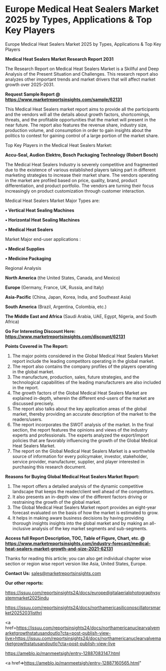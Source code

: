 # Europe Medical Heat Sealers Market 2025 by Types, Applications & Top Key Players
Europe Medical Heat Sealers Market 2025 by Types, Applications & Top Key Players

<strong>Medical Heat Sealers Market Research Report 2031</strong>

The Research Report on Medical Heat Sealers Market is a Skillful and Deep Analysis of the Present Situation and Challenges. This research report also analyzes other important trends and market drivers that will affect market growth over 2025-2031.

<strong>Request Sample Report @ <a href=https://www.marketreportsinsights.com/sample/62131>https://www.marketreportsinsights.com/sample/62131</a></strong>

This Medical Heat Sealers market report aims to provide all the participants and the vendors will all the details about growth factors, shortcomings, threats, and the profitable opportunities that the market will present in the near future. The report also features the revenue share, industry size, production volume, and consumption in order to gain insights about the politics to contest for gaining control of a large portion of the market share.

Top Key Players in the Medical Heat Sealers Market:

<strong>Accu-Seal, Audion Elektro, Bosch Packaging Technology (Robert Bosch)</strong>

The Medical Heat Sealers Industry is severely competitive and fragmented due to the existence of various established players taking part in different marketing strategies to increase their market share. The vendors operating in the market are profiled based on price, quality, brand, product differentiation, and product portfolio. The vendors are turning their focus increasingly on product customization through customer interaction.

Medical Heat Sealers Market Major Types are:

<strong>• Vertical Heat Sealing Machines

• Horizontal Heat Sealing Machines

• Medical Heat Sealers</strong>

Market Major end-user applications :

<strong>• Medical Supplies

• Medicine Packaging</strong>

Regional Analysis

</u><strong><b>North America</b></strong> (the United States, Canada, and Mexico)

<strong><b>Europe </b></strong>(Germany, France, UK, Russia, and Italy)

<strong><b>Asia-Pacific</b></strong> (China, Japan, Korea, India, and Southeast Asia)

<strong><b>South America</b></strong> (Brazil, Argentina, Colombia, etc.)

<strong><b>The Middle East and Africa</b></strong> (Saudi Arabia, UAE, Egypt, Nigeria, and South Africa)

<strong>Go For Interesting Discount Here: <a href=https://www.marketreportsinsights.com/discount/62131>https://www.marketreportsinsights.com/discount/62131</a></strong>

<strong>Points Covered in The Report:</strong>
<ol>
  <li>The major points considered in the Global Medical Heat Sealers Market report include the leading competitors operating in the global market.</li>
  <li>The report also contains the company profiles of the players operating in the global market.</li>
  <li>The manufacture, production, sales, future strategies, and the technological capabilities of the leading manufacturers are also included in the report.</li>
  <li>The growth factors of the Global Medical Heat Sealers Market are explained in-depth, wherein the different end-users of the market are discussed precisely.</li>
  <li>The report also talks about the key application areas of the global market, thereby providing an accurate description of the market to the readers/users.</li>
  <li>The report incorporates the SWOT analysis of the market. In the final section, the report features the opinions and views of the industry experts and professionals. The experts analyzed the export/import policies that are favorably influencing the growth of the Global Medical Heat Sealers Market.</li>
  <li>The report on the Global Medical Heat Sealers Market is a worthwhile source of information for every policymaker, investor, stakeholder, service provider, manufacturer, supplier, and player interested in purchasing this research document.</li>
</ol>
<strong>Reasons for Buying Global Medical Heat Sealers Market Report:</strong>

<ol>
  <li>The report offers a detailed analysis of the dynamic competitive landscape that keeps the reader/client well ahead of the competitors.</li>
  <li>It also presents an in-depth view of the different factors driving or restraining the growth of the global market.</li>
  <li>The Global Medical Heat Sealers Market report provides an eight-year forecast evaluated on the basis of how the market is estimated to grow.</li>
  <li>It helps in making aware business decisions by having providing thorough insights insights into the global market and by making an all-inclusive analysis of the key market segments and sub-segments.</li>
</ol>
<strong>Access full Report Description, TOC, Table of Figure, Chart, etc. @ <a href=https://www.marketreportsinsights.com/industry-forecast/medical-heat-sealers-market-growth-and-size-2021-62131>https://www.marketreportsinsights.com/industry-forecast/medical-heat-sealers-market-growth-and-size-2021-62131</a></strong>


Thanks for reading this article; you can also get individual chapter wise section or region wise report version like Asia, United States, Europe.

<strong>Contact Us:</strong>
sales@marketreportsinsights.com

<strong>Our other reports:</strong>

<a href=https://issuu.com/reportsinsights24/docs/europedigitalaerialphotographysystemmarket2025indu>https://issuu.com/reportsinsights24/docs/europedigitalaerialphotographysystemmarket2025indu</a>

<a href=https://issuu.com/reportsinsights24/docs/northamericasiliconoscillatorsmarket20252031isthri>https://issuu.com/reportsinsights24/docs/northamericasiliconoscillatorsmarket20252031isthri</a>

<a href=https://issuu.com/reportsinsights24/docs/northamericanuclearvalvemarketgrowthstatusandoutlo?cta=post-publish-view-live>https://issuu.com/reportsinsights24/docs/northamericanuclearvalvemarketgrowthstatusandoutlo?cta=post-publish-view-live</a>

<a href=https://ameblo.jp/manmeetsigh/entry-12887083147.html>https://ameblo.jp/manmeetsigh/entry-12887083147.html</a>

<a href=>https://ameblo.jp/manmeetsigh/entry-12887160565.html</a>"
